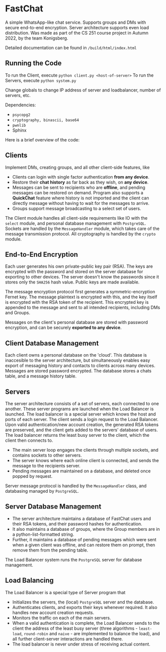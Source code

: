 # FastChat 

A simple WhatsApp-like chat service. Supports groups and DMs with secure end-to-end encryption. Server architecture supports even load distribution. Was made as part of the CS 251 course project in Autumn 2022, by the team Konigsberg.

Detailed documentation can be found in ```/build/html/index.html```

## Running the Code

To run the Client, execute ```python client.py <host-of-server>```
To run the Servers, execute ```python system.py```

Change globals to change IP address of server and loadbalancer, number of servers, etc.

Dependencies:

- ```psycopg2```
- ```cryptography, binascii, base64```
- ```pwnlib```
- Sphinx

Here is a brief overview of the code:

## Clients

 Implement DMs, creating groups, and all other client-side features, like

 * Clients can login with single factor authentication **from any device**.
 * Restore their **chat history** as far back as they wish, on **any device**.
 * Messages can be sent to recipients who are **offline**, and pending messages can be restored on demand. Program also supports a **QuickChat** feature where history is not imported and the client can directly message without having to wait for the messages to arrive.
 * Groups support message broadcasting to a select set of users.

The Client module handles all client-side requirements like IO with the ```select``` module, and personal database management with ```PostgreSQL```. Sockets are handled by the ```MessageHandler``` module, which takes care of the message transmission protocol. All cryptography is handled by the ```crypto``` module.

## End-to-End Encryption

Each user generates his own private-public key pair (RSA). The keys are encrypted with the password and stored on the server database for exporting to other devices. The server doesn't know the passwords since it stores only the ```SHA256``` hash value. Public keys are made available.

The message encryption protocol first generates a symmetric-encryption Fernet key. The message plaintext is encrypted with this, and the key itself is encrypted with the RSA token of the recipient. This encrypted key is appended to the message and sent to all intended recipients, including DMs and Groups.

Messages on the client's personal database are stored with password encryption, and can be securely **exported to any device**.

## Client Database Management

Each client owns a personal database on the 'cloud'. This database is inaccesible to the server architecture, but simultaneously enables easy export of messaging history and contacts to clients across many devices. Messages are stored password encrypted. The database stores a chats table, and a message history table.

## Servers

The server architecture consists of a set of servers, each connected to one another. These server programs are launched when the Load Balancer is launched. The load balancer is a special server which knows the host and ports of each server. The client sends a login request to the Load Balancer. Upon valid authentication/new account creation, the generated RSA tokens are preserved, and the client gets added to the servers' database of users. The load balancer returns the least busy server to the client, which the client then connects to.

* The main server loop engages the clients through multiple sockets, and contains sockets to other servers.
* The server knows where each online client is connected, and sends the message to the recipients server.
* Pending messages are maintained on a database, and deleted once popped by request.


Server message protocol is handled by the ```MessageHandler``` class, and databasing managed by ```PostgreSQL```. 

## Server Database Management

* The server architecture maintains a database of FastChat users and their RSA tokens, and their password hashes for authentication.
* It also maintains a database of groups, where the Group members are in a python-list-formatted string.
* Further, it maintains a database of pending messages which were sent when a given client was offline, and can restore them on prompt, then remove them from the pending table.

The Load Balancer system runs the ```PostgreSQL``` server for database management.

## Load Balancing

The Load Balancer is a special type of Server program that

* Initializes the servers, the (local) ```PostgreSQL``` server and the database.
* Authenticates clients, and exports their keys whenever required. It also handles new account creation requests.
* Monitors the traffic on each of the main servers.
* When a valid authentication is complete, the Load Balancer sends to the client the address of the least busy server (three algorithms - ```least-load```, ```round-robin``` and ```naive``` - are implemented to balance the load), and all further client-server interactions are handled there.
* The load balancer is never under stress of receiving actual content.

<!-- ## References 

https://stackoverflow.com/questions/32439167/psql-could-not-connect-to-server-connection-refused-error-when-connecting-to

https://gist.github.com/zhouchangxun/5750b4636cc070ac01385d89946e0a7b

https://superuser.com/questions/174576/opening-a-new-terminal-from-the-command-line-and-running-a-command-on-mac-os-x

https://stackoverflow.com/questions/34913078/importing-and-changing-variables-from-another-file -->
